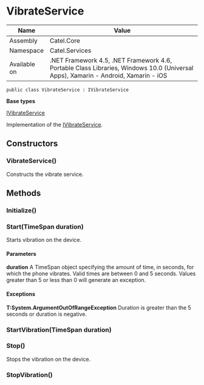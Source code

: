 

# VibrateService

Name|Value
---|---
Assembly|Catel.Core
Namespace|Catel.Services
Available on|.NET Framework 4.5, .NET Framework 4.6, Portable Class Libraries, Windows 10.0 (Universal Apps), Xamarin - Android, Xamarin - iOS

```
public class VibrateService : IVibrateService
```

**Base types**

[IVibrateService](/Catel.Core\Catel\Services\IVibrateService.md)


Implementation of the [IVibrateService](#).



## Constructors

### VibrateService()

Constructs the vibrate service.



## Methods

### Initialize()

### Start(TimeSpan duration)

Starts vibration on the device.

#### Parameters

**duration**
A TimeSpan object specifying the amount of time, in seconds, for which the phone vibrates.
    Valid times are between 0 and 5 seconds. Values greater than 5 or less than 0 will generate an exception.

#### Exceptions

**T:System.ArgumentOutOfRangeException**
Duration is greater than the 5 seconds or duration is negative.



### StartVibration(TimeSpan duration)

### Stop()

Stops the vibration on the device.



### StopVibration()

